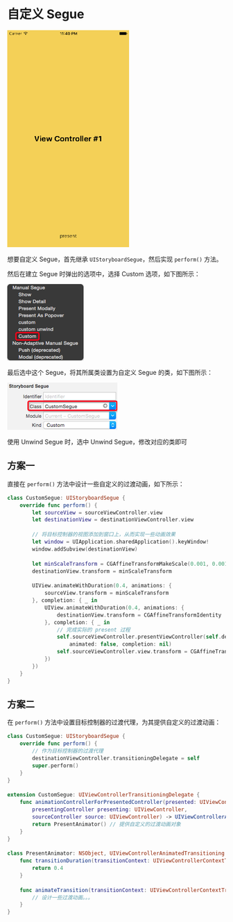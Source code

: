 # 自定义 Segue

![](Screenshot/Final.gif)

想要自定义 Segue，首先继承 `UIStoryboardSegue`，然后实现 `perform()` 方法。

然后在建立 Segue 时弹出的选项中，选择 Custom 选项，如下图所示：

![](Screenshot/ManualSegue.png)

最后选中这个 Segue，将其所属类设置为自定义 Segue 的类，如下图所示：

![](Screenshot/StoryboardSegue.png)

使用 Unwind Segue 时，选中 Unwind Segue，修改对应的类即可

## 方案一

直接在 `perform()` 方法中设计一些自定义的过渡动画，如下所示：

```swift
class CustomSegue: UIStoryboardSegue {
    override func perform() {
        let sourceView = sourceViewController.view
        let destinationView = destinationViewController.view

        // 将目标控制器的视图添加到窗口上，从而实现一些动画效果
        let window = UIApplication.sharedApplication().keyWindow!
        window.addSubview(destinationView)

        let minScaleTransform = CGAffineTransformMakeScale(0.001, 0.001)
        destinationView.transform = minScaleTransform
        
        UIView.animateWithDuration(0.4, animations: {
            sourceView.transform = minScaleTransform
        }, completion: { _ in
            UIView.animateWithDuration(0.4, animations: {
                destinationView.transform = CGAffineTransformIdentity
            }, completion: { _ in
                // 完成实际的 present 过程
                self.sourceViewController.presentViewController(self.destinationViewController, 
                    animated: false, completion: nil)
                self.sourceViewController.view.transform = CGAffineTransformIdentity
            })
        })
    }
}
```

## 方案二

在 `perform()` 方法中设置目标控制器的过渡代理，为其提供自定义的过渡动画：

```swift
class CustomSegue: UIStoryboardSegue {
    override func perform() {
    	// 作为目标控制器的过渡代理
        destinationViewController.transitioningDelegate = self
        super.perform()
    }
}

extension CustomSegue: UIViewControllerTransitioningDelegate {
    func animationControllerForPresentedController(presented: UIViewController,
        presentingController presenting: UIViewController,
        sourceController source: UIViewController) -> UIViewControllerAnimatedTransitioning? {
        return PresentAnimator() // 提供自定义的过渡动画对象
    }
}

class PresentAnimator: NSObject, UIViewControllerAnimatedTransitioning {
    func transitionDuration(transitionContext: UIViewControllerContextTransitioning?) -> NSTimeInterval {
        return 0.4
    }

    func animateTransition(transitionContext: UIViewControllerContextTransitioning) {
        // 设计一些过渡动画。。。
    }
}
```
